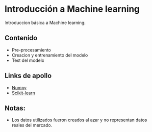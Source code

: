 # Introducción a Machine learning

Introduccion básica a Machine learning.


## Contenido

- Pre-procesamiento
- Creacion y entrenamiento del modelo 
- Test del modelo


## Links de apollo 

- [Numpy](http://www.numpy.org/)  
- [Scikit-learn](http://scikit-learn.org/stable/) 

## Notas:

- Los datos utilizados fueron creados al azar y no representan datos reales del mercado.
